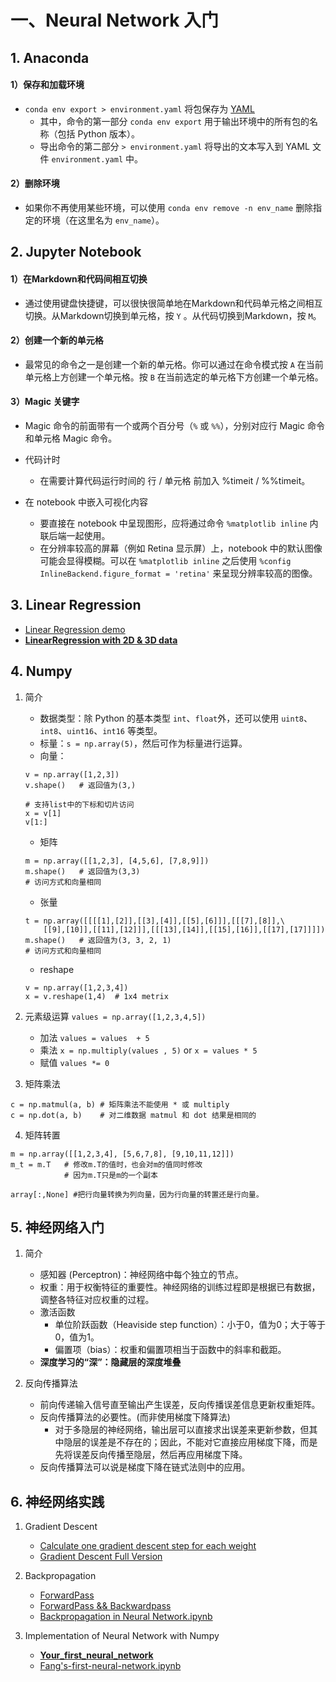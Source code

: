 # 一、Neural Network 入门
## 1. Anaconda
#### 1）保存和加载环境
- `conda env export > environment.yaml` 将包保存为 [YAML](http://www.yaml.org/)
	- 其中，命令的第一部分 `conda env export` 用于输出环境中的所有包的名称（包括 Python 版本）。
	- 导出命令的第二部分 `> environment.yaml` 将导出的文本写入到 YAML 文件 `environment.yaml` 中。

#### 2）删除环境

- 如果你不再使用某些环境，可以使用 `conda env remove -n env_name` 删除指定的环境（在这里名为 `env_name`）。


## 2. Jupyter Notebook

#### 1）在Markdown和代码间相互切换

- 通过使用键盘快捷键，可以很快很简单地在Markdown和代码单元格之间相互切换。从Markdown切换到单元格，按 `Y` 。从代码切换到Markdown，按 `M`。

#### 2）创建一个新的单元格

- 最常见的命令之一是创建一个新的单元格。你可以通过在命令模式按 `A` 在当前单元格上方创建一个单元格。按 `B` 在当前选定的单元格下方创建一个单元格。

#### 3）Magic 关键字

- Magic 命令的前面带有一个或两个百分号（`%` 或 `%%`），分别对应行 Magic 命令和单元格 Magic 命令。

- 代码计时

	- 在需要计算代码运行时间的 行 / 单元格 前加入 %timeit / %%timeit。

- 在 notebook 中嵌入可视化内容

	- 要直接在 notebook 中呈现图形，应将通过命令 `%matplotlib inline` 内联后端一起使用。
	- 在分辨率较高的屏幕（例如 Retina 显示屏）上，notebook 中的默认图像可能会显得模糊。可以在 `%matplotlib inline` 之后使用 `%config InlineBackend.figure_format = 'retina'` 来呈现分辨率较高的图像。

## 3. Linear Regression
- [Linear Regression demo](https://github.com/Coder-AndyLee/Deep-Learning/blob/master/DeepLearning%20-%20Udacity/code/LinearRegression/LinearRegression.ipynb)
- [**LinearRegression with 2D & 3D data**](https://github.com/Coder-AndyLee/Deep-Learning/blob/master/DeepLearning%20-%20Udacity/code/LinearRegression/LinearRegression%20with%202D%20%26%203D%20data.ipynb)

## 4. Numpy
1. 简介 
	- 数据类型：除 Python 的基本类型 `int`、`float`外，还可以使用 `uint8`、`int8`、`uint16`、`int16` 等类型。
	- 标量：`s = np.array(5)`，然后可作为标量进行运算。
	- 向量：
	```
	v = np.array([1,2,3])
	v.shape()	# 返回值为(3,)

	# 支持list中的下标和切片访问
	x = v[1]
	v[1:]
	```

	- 矩阵
	```
	m = np.array([[1,2,3], [4,5,6], [7,8,9]])
	m.shape()	# 返回值为(3,3)
	# 访问方式和向量相同
	```

	- 张量
	```
	t = np.array([[[[1],[2]],[[3],[4]],[[5],[6]]],[[[7],[8]],\
	    [[9],[10]],[[11],[12]]],[[[13],[14]],[[15],[16]],[[17],[17]]]])
	m.shape()	# 返回值为(3, 3, 2, 1)
	# 访问方式和向量相同
	```

	- reshape
	```
	v = np.array([1,2,3,4])
	x = v.reshape(1,4)	# 1x4 metrix
	```

2. 元素级运算
`values = np.array([1,2,3,4,5])`
	- 加法
	`values = values  + 5`
	- 乘法
	`x = np.multiply(values , 5)` or `x = values * 5`
	- 赋值
	`values *= 0`

3. 矩阵乘法
```
c = np.matmul(a, b)	# 矩阵乘法不能使用 * 或 multiply
c = np.dot(a, b)	# 对二维数据 matmul 和 dot 结果是相同的
```
4. 矩阵转置
```
m = np.array([[1,2,3,4], [5,6,7,8], [9,10,11,12]])
m_t = m.T	# 修改m.T的值时，也会对m的值同时修改
			# 因为m.T只是m的一个副本

array[:,None] #把行向量转换为列向量，因为行向量的转置还是行向量。
```
## 5. 神经网络入门
1. 简介
	- 感知器 (Perceptron)：神经网络中每个独立的节点。
	- 权重：用于权衡特征的重要性。神经网络的训练过程即是根据已有数据，调整各特征对应权重的过程。
	- 激活函数
		- 单位阶跃函数（Heaviside step function）：小于0，值为0；大于等于0，值为1。
		- 偏置项（bias）：权重和偏置项相当于函数中的斜率和截距。
	- **深度学习的“深”：隐藏层的深度堆叠**  
  
  
2. 反向传播算法
	- 前向传递输入信号直至输出产生误差，反向传播误差信息更新权重矩阵。
	- 反向传播算法的必要性。(而非使用梯度下降算法)
		- 对于多隐层的神经网络，输出层可以直接求出误差来更新参数，但其中隐层的误差是不存在的；因此，不能对它直接应用梯度下降，而是先将误差反向传播至隐层，然后再应用梯度下降。
	- 反向传播算法可以说是梯度下降在链式法则中的应用。  
  

## 6. 神经网络实践

1. Gradient Descent
	- [Calculate one gradient descent step for each weight](https://github.com/Coder-AndyLee/Deep-Learning/blob/master/DeepLearning%20-%20Udacity/code/GradientDescent/GradientDescent%20-%20Once.ipynb)
	- [Gradient Descent Full Version](https://github.com/Coder-AndyLee/Deep-Learning/blob/master/DeepLearning%20-%20Udacity/code/GradientDescent/GradientDescent.ipynb)

2. Backpropagation
	- [ForwardPass](https://github.com/Coder-AndyLee/Deep-Learning/blob/master/DeepLearning%20-%20Udacity/code/Backpropagation/ForwardPass.ipynb "ForwardPass.ipynb")
	- [ForwardPass && Backwardpass](https://github.com/Coder-AndyLee/Deep-Learning/blob/master/DeepLearning%20-%20Udacity/code/Backpropagation/ForwardPass%20%26%26%20Backwardpass.ipynb "ForwardPass && Backwardpass.ipynb")
	- [Backpropagation in Neural Network.ipynb](https://github.com/Coder-AndyLee/Deep-Learning/blob/master/DeepLearning%20-%20Udacity/code/Backpropagation/BP%20in%20NN.ipynb "BP in NN.ipynb")

3. Implementation of Neural Network with Numpy
	- [**Your_first_neural_network**](https://github.com/Coder-AndyLee/Deep-Learning/blob/master/DeepLearning%20-%20Udacity/code/first-neural-network/Your_first_neural_network.ipynb "Your_first_neural_network.ipynb")
	- [Fang's-first-neural-network.ipynb](https://github.com/Coder-AndyLee/Deep-Learning/blob/master/DeepLearning%20-%20Udacity/code/first-neural-network/dlnd-your-first-neural-network.ipynb "dlnd-your-first-neural-network.ipynb")

